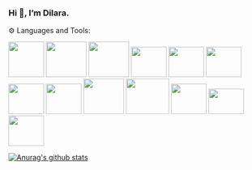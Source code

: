 ###                                              Hi 👋, I’m Dilara.



⚙ Languages and Tools:


<img
src="https://promto.com/wp-content/uploads/2019/08/icon-tableau-1.png" width="70" height="70"
/>
<img
src="https://miro.medium.com/max/805/1*aUSZsGFCMPNYCkQygs4aGQ.jpeg" width="80" height="70"
/>
<img
src="https://seekvectorlogo.com/wp-content/uploads/2018/12/power-bi-vector-logo.png" width="80" height="70"
/>
<img
src="https://upload.wikimedia.org/wikipedia/commons/thumb/e/ed/Pandas_logo.svg/2560px-Pandas_logo.svg.png" width="70" height="60"
/>
<img
src="https://upload.wikimedia.org/wikipedia/commons/thumb/3/31/NumPy_logo_2020.svg/1200px-NumPy_logo_2020.svg.png" width="70" height="60"
/>
<img
src="https://pbs.twimg.com/media/EhGuwXWXgAEERcn.png" width="70" height="60"
/>
<img
src="https://www.firelinescience.com/wp-content/uploads/2019/09/SciPy-Logo.png" width="70" height="60"
/>
<img
src="https://repository-images.githubusercontent.com/33702544/b4400c80-718b-11e9-9f3a-306c07a5f3de" width="70" height="60"
/>
<img
src="https://p.kindpng.com/picc/s/159-1596083_python-logo-png-transparent-images-python-language-png.png" width="80" height="70"
/>
<img
src="https://brandslogos.com/wp-content/uploads/images/large/microsoft-sql-server-logo-black-and-white.png" width="85" height="70"
/>
<img
src="https://findicons.com/files/icons/2795/office_2013_hd/2000/excel.png" width="70" height="60"
/>
<img
src="https://logodix.com/logo/1185774.png" width="70" height="50"
/>
<img
src="https://aptgadget.com/wp-content/uploads/2018/10/jira-alternatives-1024x501.png" width="70" height="60"
/>


[![Anurag's github stats](https://github-readme-stats.vercel.app/api?username=dilaraozcerit&theme=white-black)](https://github.com/anuraghazra/github-readme-stats)
 
<!--
**dilaraozcerit/dilaraozcerit** is a ✨ _special_ ✨ repository because its `README.md` (this file) appears on your GitHub profile.

Here are some ideas to get you started:

- 🔭 I’m currently working on ...
- 🌱 I’m currently learning ...
- 👯 I’m looking to collaborate on ...
- 🤔 I’m looking for help with ...
- 💬 Ask me about ...
- 📫 How to reach me: ...
- 😄 Pronouns: ...
- ⚡ Fun fact: ...
-->
